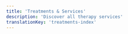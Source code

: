 ```yaml
---
title: 'Treatments & Services'
description: 'Discover all therapy services'
translationKey: 'treatments-index'
---
```

